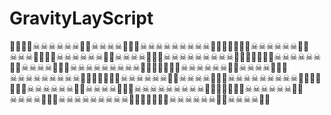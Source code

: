 # GravityLayScript
🙏🙏🙏🙏☠☠☠☠☠☠🙏🙏☠☠☠☠🙏🙏🙏☠☠☠☠☠☠☠☠☠🙏🙏🙏🙏🙏🙏🙏☠☠☠☠☠☠🙏🙏☠☠☠🙏🙏🙏🙏☠☠☠☠☠☠🙏🙏☠☠☠☠🙏🙏🙏☠☠☠☠☠☠☠☠☠🙏🙏🙏🙏🙏🙏🙏☠☠☠☠☠☠🙏🙏☠☠☠☠🙏🙏🙏☠☠☠☠☠☠☠☠☠🙏🙏🙏🙏🙏🙏🙏☠☠☠☠☠☠🙏🙏☠☠☠☠🙏🙏🙏☠☠☠☠☠☠☠☠☠🙏🙏🙏🙏🙏🙏🙏☠☠☠☠☠☠🙏🙏☠☠☠☠🙏🙏🙏☠☠☠☠☠☠☠☠☠🙏🙏🙏🙏🙏🙏🙏☠☠☠☠☠☠🙏🙏☠☠☠☠🙏🙏🙏☠☠☠☠☠☠☠☠☠🙏🙏🙏🙏🙏🙏🙏☠☠☠☠☠☠🙏🙏☠☠☠☠🙏🙏🙏☠☠☠☠☠☠☠☠☠🙏🙏🙏🙏🙏🙏🙏☠☠☠☠☠☠🙏🙏☠☠☠☠🙏🙏
